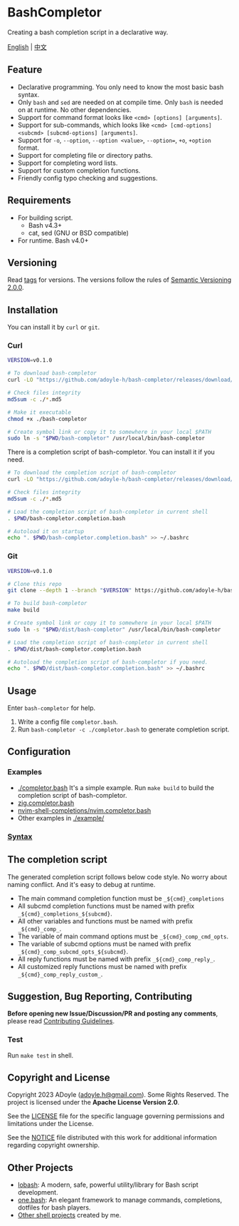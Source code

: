 # BashCompletor

Creating a bash completion script in a declarative way.

[English](./README.md) | [中文](./README.zh.md)

## Feature

- Declarative programming. You only need to know the most basic bash syntax.
- Only `bash` and `sed` are needed on at compile time. Only `bash` is needed on at runtime. No other dependencies.
- Support for command format looks like `<cmd> [options] [arguments]`.
- Support for sub-commands, which looks like `<cmd> [cmd-options] <subcmd> [subcmd-options] [arguments]`.
- Support for `-o`, `--option`, `--option <value>`, `--option=`, `+o`, `+option` format.
- Support for completing file or directory paths.
- Support for completing word lists.
- Support for custom completion functions.
- Friendly config typo checking and suggestions.

## Requirements

- For building script.
  - Bash v4.3+
  - cat, sed (GNU or BSD compatible)
- For runtime. Bash v4.0+

## Versioning

Read [tags][] for versions.
The versions follow the rules of [Semantic Versioning 2.0.0](http://semver.org/spec/v2.0.0.html).

## Installation

You can install it by `curl` or `git`.

### Curl

```sh
VERSION=v0.1.0

# To download bash-completor
curl -LO "https://github.com/adoyle-h/bash-completor/releases/download/$VERSION/bash-completor{,.md5}"

# Check files integrity
md5sum -c ./*.md5

# Make it executable
chmod +x ./bash-completor

# Create symbol link or copy it to somewhere in your local $PATH
sudo ln -s "$PWD/bash-completor" /usr/local/bin/bash-completor
```

There is a completion script of bash-completor. You can install it if you need.

```sh
# To download the completion script of bash-completor
curl -LO "https://github.com/adoyle-h/bash-completor/releases/download/$VERSION/bash-completor.completion.bash{,.md5}"

# Check files integrity
md5sum -c ./*.md5

# Load the completion script of bash-completor in current shell
. $PWD/bash-completor.completion.bash

# Autoload it on startup
echo ". $PWD/bash-completor.completion.bash" >> ~/.bashrc
```

### Git

```sh
VERSION=v0.1.0

# Clone this repo
git clone --depth 1 --branch "$VERSION" https://github.com/adoyle-h/bash-completor.git

# To build bash-completor
make build

# Create symbol link or copy it to somewhere in your local $PATH
sudo ln -s "$PWD/dist/bash-completor" /usr/local/bin/bash-completor

# Load the completion script of bash-completor in current shell
. $PWD/dist/bash-completor.completion.bash

# Autoload the completion script of bash-completor if you need.
echo ". $PWD/dist/bash-completor.completion.bash" >> ~/.bashrc
```

## Usage

Enter `bash-completor` for help.

1. Write a config file `completor.bash`.
2. Run `bash-completor -c ./completor.bash` to generate completion script.

## Configuration

### Examples

- [./completor.bash](./completor.bash) It's a simple example. Run `make build` to build the completion script of bash-completor.
- [zig.completor.bash](https://github.com/ziglang/shell-completions/blob/master/zig.completor.bash)
- [nvim-shell-completions/nvim.completor.bash](https://github.com/adoyle-h/nvim-shell-completions/blob/master/nvim.completor.bash)
- Other examples in [./example/](./example/)

### [Syntax](./docs/syntax.md)

## The completion script

The generated completion script follows below code style. No worry about naming conflict.
And it's easy to debug at runtime.

- The main command completion function must be `_${cmd}_completions`
- All subcmd completion functions must be named with prefix `_${cmd}_completions_${subcmd}`.
- All other variables and functions must be named with prefix `_${cmd}_comp_`.
- The variable of main command options must be `_${cmd}_comp_cmd_opts`.
- The variable of subcmd options must be named with prefix `_${cmd}_comp_subcmd_opts_${subcmd}`.
- All reply functions must be named with prefix `_${cmd}_comp_reply_`.
- All customized reply functions must be named with prefix `_${cmd}_comp_reply_custom_`.

## Suggestion, Bug Reporting, Contributing

**Before opening new Issue/Discussion/PR and posting any comments**, please read [Contributing Guidelines](https://gcg.adoyle.me/CONTRIBUTING).

### Test

Run `make test` in shell.

## Copyright and License

Copyright 2023 ADoyle (adoyle.h@gmail.com). Some Rights Reserved.
The project is licensed under the **Apache License Version 2.0**.

See the [LICENSE][] file for the specific language governing permissions and limitations under the License.

See the [NOTICE][] file distributed with this work for additional information regarding copyright ownership.

## Other Projects

- [lobash](https://github.com/adoyle-h/lobash): A modern, safe, powerful utility/library for Bash script development.
- [one.bash](https://github.com/one-bash/one.bash): An elegant framework to manage commands, completions, dotfiles for bash players.
- [Other shell projects](https://github.com/adoyle-h?tab=repositories&q=&type=source&language=shell&sort=stargazers) created by me.


<!-- links -->

[tags]: https://github.com/adoyle-h/bash-completor/tags
[LICENSE]: ./LICENSE
[NOTICE]: ./NOTICE
